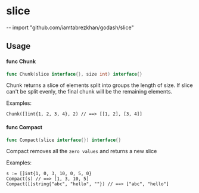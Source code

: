 # slice

--
import "github.com/iamtabrezkhan/godash/slice"

## Usage

#### func Chunk

```go
func Chunk(slice interface{}, size int) interface{}
```

Chunk returns a slice of elements split into groups the length of size. If slice
can't be split evenly, the final chunk will be the remaining elements.

Examples:

    Chunk([]int{1, 2, 3, 4}, 2) // ==> [[1, 2], [3, 4]]

#### func Compact

```go
func Compact(slice interface{}) interface{}
```

Compact removes all the `zero values` and returns a new slice

Examples:

    s := []int{1, 0, 3, 10, 0, 5, 0}
    Compact(s) // ==> [1, 3, 10, 5]
    Compact([]string{"abc", "hello", ""}) // ==> ["abc", "hello"]

